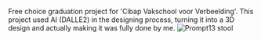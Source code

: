 Free choice graduation project for 'Cibap Vakschool voor Verbeelding'. This project used AI (DALLE2) in the designing process, turning it into a 3D design and actually making it was fully done by me.
![Prompt13 stool]([http://url/to/img.png](https://github.com/MirthevanderHorst/Woodworking_Projects/blob/main/Prompt13_Graduation_Project_2023/Pro%20you%20krukje.jpg))
